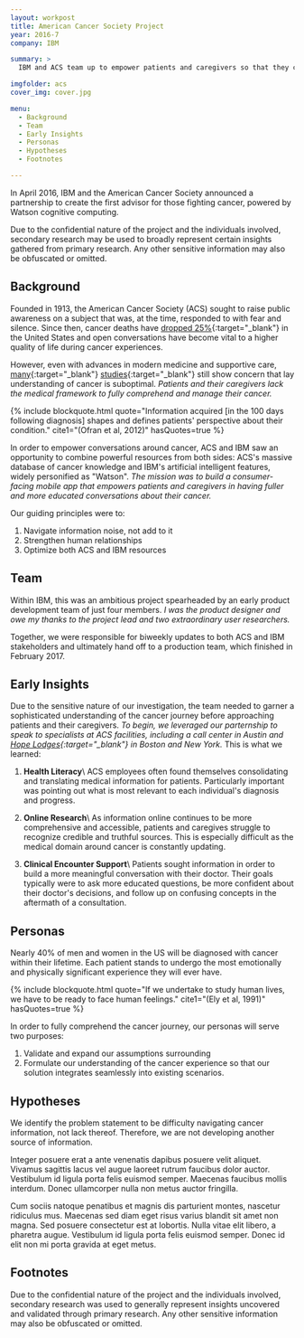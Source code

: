 ```yaml
---
layout: workpost
title: American Cancer Society Project
year: 2016-7
company: IBM

summary: >
  IBM and ACS team up to empower patients and caregivers so that they can have fully educated conversations about their cancer.

imgfolder: acs
cover_img: cover.jpg

menu:
  - Background
  - Team
  - Early Insights
  - Personas
  - Hypotheses
  - Footnotes

---
```


In April 2016, IBM and the American Cancer Society announced a partnership to create the first advisor for those fighting cancer, powered by Watson cognitive computing.

Due to the confidential nature of the project and the individuals involved, secondary research may be used to broadly represent certain insights gathered from primary research. Any other sensitive information may also be obfuscated or omitted.

## Background

Founded in 1913, the American Cancer Society (ACS) sought to raise public awareness on a subject that was, at the time, responded to with fear and silence. Since then, cancer deaths have [dropped 25%](https://www.cancer.org/about-us/who-we-are/our-history.html){:target="_blank"} in the United States and open conversations have become vital to a higher quality of life during cancer experiences.

However, even with advances in modern medicine and supportive care, [many](https://www.ncbi.nlm.nih.gov/pubmed/25180371){:target="_blank"} [studies](https://www.ncbi.nlm.nih.gov/pubmed/12923796){:target="_blank"} still show concern that lay understanding of cancer is suboptimal. *Patients and their caregivers lack the medical framework to fully comprehend and manage their cancer.*

{% include blockquote.html
  quote="Information acquired [in the 100 days following diagnosis] shapes and defines patients' perspective about their condition."
  cite1="(Ofran et al, 2012)"
  hasQuotes=true
%}

In order to empower conversations around cancer, ACS and IBM saw an opportunity to combine powerful resources from both sides: ACS's massive database of cancer knowledge and IBM's artificial intelligent features, widely personified as "Watson". *The mission was to build a consumer-facing mobile app that empowers patients and caregivers in having fuller and more educated conversations about their cancer.*

Our guiding principles were to:
1. Navigate information noise, not add to it
2. Strengthen human relationships
3. Optimize both ACS and IBM resources

## Team

Within IBM, this was an ambitious project spearheaded by an early product development team of just four members. *I was the product designer and owe my thanks to the project lead and two extraordinary user researchers.*

Together, we were responsible for biweekly updates to both ACS and IBM stakeholders and ultimately hand off to a production team, which finished in February 2017.

## Early Insights

Due to the sensitive nature of our investigation, the team needed to garner a sophisticated understanding of the cancer journey before approaching patients and their caregivers. *To begin, we leveraged our parternship to speak to specialists at ACS facilities, including a call center in Austin and [Hope Lodges](https://www.cancer.org/treatment/support-programs-and-services/patient-lodging/hope-lodge.html){:target="_blank"} in Boston and New York.* This is what we learned:

1. **Health Literacy**\\
ACS employees often found themselves consolidating and translating medical information for patients. Particularly important was pointing out what is most relevant to each individual's diagnosis and progress.

2. **Online Research**\\
As information online continues to be more comprehensive and accessible, patients and caregives struggle to recognize credible and truthful sources. This is especially difficult as the medical domain around cancer is constantly updating.

3. **Clinical Encounter Support**\\
Patients sought information in order to build a more meaningful conversation with their doctor. Their goals typically were to ask more educated questions, be more confident about their doctor's decisions, and follow up on confusing concepts in the aftermath of a consultation.

<!-- Despite the expanding variety of resources for cancer patients and caregivers, the predominant source of information remains to be healthcare professionals. However,  -->

<!-- {% include blockquote.html
  quote="Unless [information] is organized, processed, and available to the right people in a format for decision making, it is a burden, not a benefit."
  cite1="William Pollard"
  hasQuotes=true
%} -->

<!-- Regardless of type of information, patients and caregivers still struggle with credibility of the source, relevancy to their diagnosis, conflicting cross-references, and their own limited health literacy.

Most people (77%) ‘strongly agreed’ or ‘agreed’ that they would have more confidence in online health information if it was endorsed by a recognised professional body. - Online information as a decision making aid for cancer patients: Recommendations from the Eurocancercoms project -->

## Personas

Nearly 40% of men and women in the US will be diagnosed with cancer within their lifetime. Each patient stands to undergo the most emotionally and physically significant experience they will ever have.

{% include blockquote.html
  quote="If we undertake to study human lives, we have to be ready to face human feelings."
  cite1="(Ely et al, 1991)"
  hasQuotes=true
%}

In order to fully comprehend the cancer journey, our personas will serve two purposes:

1. Validate and expand our assumptions surrounding 
2. Formulate our understanding of the cancer experience so that our solution integrates seamlessly into existing scenarios.

## Hypotheses

We identify the problem statement to be difficulty navigating cancer information, not lack thereof. Therefore, we are not developing another source of information.

Integer posuere erat a ante venenatis dapibus posuere velit aliquet. Vivamus sagittis lacus vel augue laoreet rutrum faucibus dolor auctor. Vestibulum id ligula porta felis euismod semper. Maecenas faucibus mollis interdum. Donec ullamcorper nulla non metus auctor fringilla.

Cum sociis natoque penatibus et magnis dis parturient montes, nascetur ridiculus mus. Maecenas sed diam eget risus varius blandit sit amet non magna. Sed posuere consectetur est at lobortis. Nulla vitae elit libero, a pharetra augue. Vestibulum id ligula porta felis euismod semper. Donec id elit non mi porta gravida at eget metus.

## Footnotes

Due to the confidential nature of the project and the individuals involved, secondary research was used to generally represent insights uncovered and validated through primary research. Any other sensitive information may also be obfuscated or omitted.
